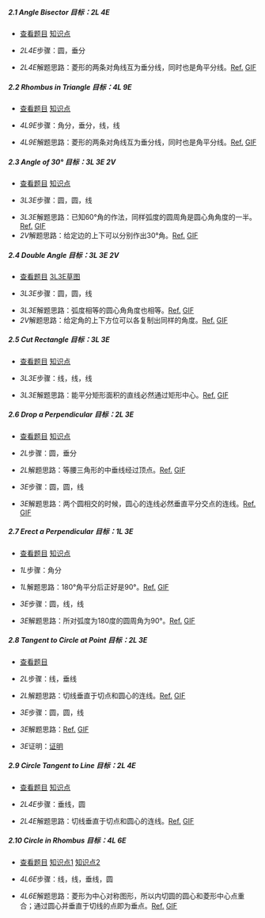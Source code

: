 ##### 2.1 Angle Bisector *目标：2L 4E*
- [查看题目](images/level/bisect-angle.png) [知识点](images/hints/Fact-Isosceles.png) 
+ *2L4E*步骤：圆，垂分
- *2L4E*解题思路：菱形的两条对角线互为垂分线，同时也是角平分线。[Ref.](solved/2.1.2L4E.png) [GIF](GIF/2.1.2L4E.gif)


##### 2.2 Rhombus in Triangle *目标：4L 9E*
- [查看题目](images/level/rhombus-in-triangle.png) [知识点](images/hints/Fact-RhombusDiagonals.png) 
+ *4L9E*步骤：角分，垂分，线，线
- *4L9E*解题思路：菱形的两条对角线互为垂分线，同时也是角平分线。[Ref.](solved/2.2.4L9E.png) [GIF](GIF/2.2.4L9E.gif)


##### 2.3 Angle of 30° *目标：3L 3E 2V*
- [查看题目](images/level/angle30.png) [知识点](images/hints/Fact-CentralAngle.png) 
+ *3L3E*步骤：圆，圆，线
- *3L3E*解题思路：已知60°角的作法，同样弧度的圆周角是圆心角角度的一半。[Ref.](solved/2.3.3L3E.png) [GIF](GIF/2.3.3L3E.gif)
- *2V*解题思路：给定边的上下可以分别作出30°角。[Ref.](solved/2.3.2V.png) [GIF](GIF/2.3.2V.gif)


##### 2.4 Double Angle *目标：3L 3E 2V*
- [查看题目](images/level/double-angle.png) [3L3E草图](images/hints/Draft-DoubleAngle.png) 
+ *3L3E*步骤：圆，圆，线
- *3L3E*解题思路：弧度相等的圆心角角度也相等。[Ref.](solved/2.4.3L3E.png) [GIF](GIF/2.4.3L3E.gif)
- *2V*解题思路：给定角的上下方位可以各复制出同样的角度。[Ref.](solved/2.4.2V.png) [GIF](GIF/2.4.2V.gif)


##### 2.5 Cut Rectangle *目标：3L 3E*
- [查看题目](images/level/cut-rectangle.png) [知识点](images/hints/Fact-RectCenter.png) 
+ *3L3E*步骤：线，线，线
- *3L3E*解题思路：能平分矩形面积的直线必然通过矩形中心。[Ref.](solved/2.5.3L3E.png) [GIF](GIF/2.5.3L3E.gif)


##### 2.6 Drop a Perpendicular *目标：2L 3E*
- [查看题目](images/level/drop-perp.png) [知识点](images/hints/Fact-MirrorSymmetry.png) 
+ *2L*步骤：圆，垂分
- *2L*解题思路：等腰三角形的中垂线经过顶点。[Ref.](solved/2.6.2L.png) [GIF](GIF/2.6.2L.gif)
+ *3E*步骤：圆，圆，线
- *3E*解题思路：两个圆相交的时候，圆心的连线必然垂直平分交点的连线。[Ref.](solved/2.6.3E.png) [GIF](GIF/2.6.3E.gif)


##### 2.7 Erect a Perpendicular *目标：1L 3E*
- [查看题目](images/level/erect-perp.png) [知识点](images/hints/Fact-Thales90.png) 
+ *1L*步骤：角分
- *1L*解题思路：180°角平分后正好是90°。[Ref.](solved/2.7.1L.png) [GIF](GIF/2.7.1L.gif)
+ *3E*步骤：圆，线，线
- *3E*解题思路：所对弧度为180度的圆周角为90°。[Ref.](solved/2.7.3E.png) [GIF](GIF/2.7.3E.gif)


##### 2.8 Tangent to Circle at Point *目标：2L 3E*
- [查看题目](images/level/tangent1.png) 
+ *2L*步骤：线，垂线
- *2L*解题思路：切线垂直于切点和圆心的连线。[Ref.](solved/2.8.2L.png) [GIF](GIF/2.8.2L.gif)
+ *3E*步骤：圆，圆，线
- *3E*解题思路：[Ref.](solved/2.8.3E.png) [GIF](GIF/2.8.3E.gif)
+ *3E*证明：[证明](proof/2.8.3E.png)

##### 2.9 Circle Tangent to Line *目标：2L 4E*
- [查看题目](images/level/circle-tangent-l.png) [知识点](images/hints/Fact-Tangent.png)
+ *2L4E*步骤：垂线，圆
- *2L4E*解题思路：切线垂直于切点和圆心的连线。[Ref.](solved/2.9.2L4E.png) [GIF](GIF/2.9.2L4E.gif)


##### 2.10 Сircle in Rhombus *目标：4L 6E*
- [查看题目](images/level/circle-in-rhombus.png) [知识点1](images/hints/Fact-RhombusDiagonals.png) [知识点2](images/hints/Fact-Tangent.png)
+ *4L6E*步骤：线，线，垂线，圆
- *4L6E*解题思路：菱形为中心对称图形，所以内切圆的圆心和菱形中心点重合；通过圆心并垂直于切线的点即为垂点。[Ref.](solved/2.10.4L6E.png) [GIF](GIF/2.10.4L6E.gif)

